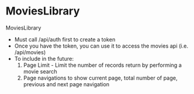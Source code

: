 # MoviesLibrary
MoviesLibrary
- Must call /api/auth first to create a token
- Once you have the token, you can use it to access the movies api (i.e. /api/movies)
- To include in the future:
  1. Page Limit - Limit the number of records return by performing a movie search
  2. Page navigations to show  current page, total number of page, previous and next page navigation
